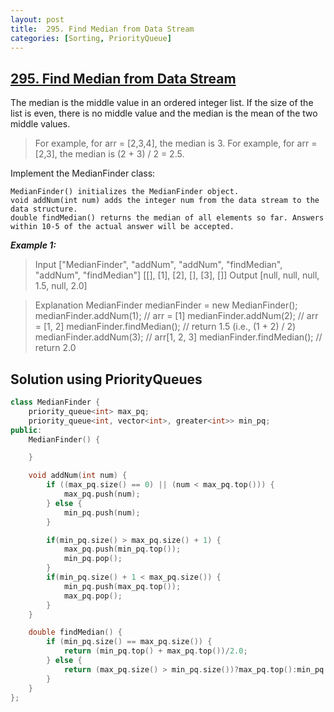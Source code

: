 ```yaml
---
layout: post
title:  295. Find Median from Data Stream
categories: [Sorting, PriorityQueue]
---
```


## [295. Find Median from Data Stream](https://leetcode.com/problems/find-median-from-data-stream/)

The median is the middle value in an ordered integer list. If the size of the list is even, there is no middle value and the median is the mean of the two middle values.

>    For example, for arr = [2,3,4], the median is 3.
>    For example, for arr = [2,3], the median is (2 + 3) / 2 = 2.5.

Implement the MedianFinder class:

    MedianFinder() initializes the MedianFinder object.
    void addNum(int num) adds the integer num from the data stream to the data structure.
    double findMedian() returns the median of all elements so far. Answers within 10-5 of the actual answer will be accepted.



***Example 1:***

>Input
>["MedianFinder", "addNum", "addNum", "findMedian", "addNum", "findMedian"]
>[[], [1], [2], [], [3], []]
>Output
>[null, null, null, 1.5, null, 2.0]

>Explanation
>MedianFinder medianFinder = new MedianFinder();
>medianFinder.addNum(1);    // arr = [1]
>medianFinder.addNum(2);    // arr = [1, 2]
>medianFinder.findMedian(); // return 1.5 (i.e., (1 + 2) / 2)
>medianFinder.addNum(3);    // arr[1, 2, 3]
>medianFinder.findMedian(); // return 2.0


## Solution using PriorityQueues

```c++
class MedianFinder {
    priority_queue<int> max_pq;
    priority_queue<int, vector<int>, greater<int>> min_pq;
public:
    MedianFinder() {

    }

    void addNum(int num) {
        if ((max_pq.size() == 0) || (num < max_pq.top())) {
            max_pq.push(num);
        } else {
            min_pq.push(num);
        }

        if(min_pq.size() > max_pq.size() + 1) {
            max_pq.push(min_pq.top());
            min_pq.pop();
        }
        if(min_pq.size() + 1 < max_pq.size()) {
            min_pq.push(max_pq.top());
            max_pq.pop();
        }
    }

    double findMedian() {   
        if (min_pq.size() == max_pq.size()) {
            return (min_pq.top() + max_pq.top())/2.0;
        } else {
            return (max_pq.size() > min_pq.size())?max_pq.top():min_pq.top();
        }
    }
};
```
